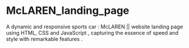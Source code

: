 # McLAREN_landing_page
 A dynamic and responsive sports car : McLAREN || website landing page using HTML, CSS and JavaScript , capturing the essence of speed and style with remarkable features .
